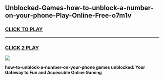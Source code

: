 
## Unblocked-Games-how-to-unblock-a-number-on-your-phone-Play-Online-Free-o7m1v
<h3>
<a href="https://premium76.site?title=how-to-unblock-a-number-on-your-phone&ref=26A">CLICK TO PLAY</a></h3>
<hr>

<h3>
<a href="https://premium76.site?title=how-to-unblock-a-number-on-your-phone&ref=26A">CLICK 2 PLAY</a>
  
</h3>

<a href="https://premium76.site?title=how-to-unblock-a-number-on-your-phone&ref=26A"><img src="https://clearcache.store/games.png"></a>


**how-to-unblock-a-number-on-your-phone games unblocked: Your Gateway to Fun and Accessible Online Gaming**
